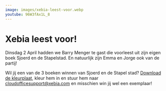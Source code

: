 ```yaml
---
image: images/xebia-leest-voor.webp
youtube: 96W3fAx1L_8
---
```


# Xebia leest voor!

Dinsdag 2 April hadden we Barry Menger te gast die voorleest uit zijn eigen boek Sjoerd en de Stapelstad. En natuurlijk zijn Emma en Jorge ook van de partij!

Wil jij een van de 3 boeken winnen van Sjoerd en de Stapel stad? [Download de kleurplaat](/videos/2024-04-02/images/kleurplaat.pdf), kleur hem in en stuur hem naar cloudofficesupport@xebia.com en misschien win jij wel een exemplaar!
